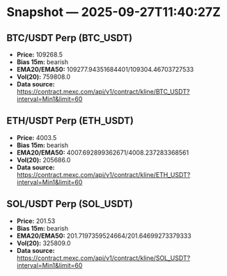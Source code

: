 # Snapshot — 2025-09-27T11:40:27Z

## BTC/USDT Perp (BTC_USDT)
- **Price:** 109268.5
- **Bias 15m:** bearish
- **EMA20/EMA50:** 109277.94351684401/109304.46703727533
- **Vol(20):** 759808.0
- **Data source:** https://contract.mexc.com/api/v1/contract/kline/BTC_USDT?interval=Min1&limit=60

## ETH/USDT Perp (ETH_USDT)
- **Price:** 4003.5
- **Bias 15m:** bearish
- **EMA20/EMA50:** 4007.692899362671/4008.237283368561
- **Vol(20):** 205686.0
- **Data source:** https://contract.mexc.com/api/v1/contract/kline/ETH_USDT?interval=Min1&limit=60

## SOL/USDT Perp (SOL_USDT)
- **Price:** 201.53
- **Bias 15m:** bearish
- **EMA20/EMA50:** 201.7197359524664/201.64699273379333
- **Vol(20):** 325809.0
- **Data source:** https://contract.mexc.com/api/v1/contract/kline/SOL_USDT?interval=Min1&limit=60
